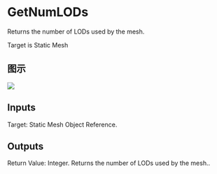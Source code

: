 # GetNumLODs

Returns the number of LODs used by the mesh.

Target is Static Mesh

## 图示

![]($-20221218-21031445.png)

## Inputs

Target: Static Mesh Object Reference.  

## Outputs

Return Value: Integer. Returns the number of LODs used by the mesh..

